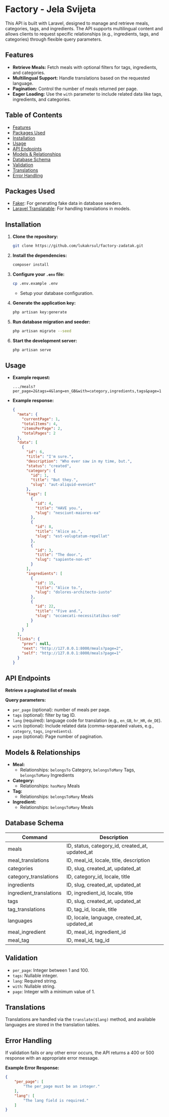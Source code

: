 # Factory - Jela Svijeta

This API is built with Laravel, designed to manage and retrieve meals, categories, tags, and ingredients. The API supports multilingual content and allows clients to request specific relationships (e.g., ingredients, tags, and categories) through flexible query parameters.

## Features

- **Retrieve Meals:** Fetch meals with optional filters for tags, ingredients, and categories.
- **Multilingual Support:** Handle translations based on the requested language.
- **Pagination:** Control the number of meals returned per page.
- **Eager Loading:** Use the `with` parameter to include related data like tags, ingredients, and categories.

## Table of Contents

- [Features](#features)
- [Packages Used](#packages-used)
- [Installation](#installation)
- [Usage](#usage)
- [API Endpoints](#api-endpoints)
- [Models & Relationships](#models--relationships)
- [Database Schema](#database-schema)
- [Validation](#validation)
- [Translations](#translations)
- [Error Handling](#error-handling)

## Packages Used

- [Faker](https://fakerphp.org/): For generating fake data in database seeders.
- [Laravel Translatable](https://github.com/Astrotomic/laravel-translatable): For handling translations in models.

## Installation

1. **Clone the repository:**
    ```bash
    git clone https://github.com/lukakrsul/factory-zadatak.git
    ```

2. **Install the dependencies:**
    ```bash
    composer install
    ```

3. **Configure your `.env` file:**
    ```bash
    cp .env.example .env
    ```
    - Setup your database configuration.
  
4. **Generate the application key:**
    ```bash
    php artisan key:generate
    ```

5. **Run database migration and seeder:**
    ```bash
    php artisan migrate --seed
    ```

6. **Start the development server:**
    ```bash
    php artisan serve
    ```

## Usage

- **Example request:**
    ```
    .../meals?per_page=2&tags=4&lang=en_GB&with=category,ingredients,tags&page=1
    ```

- **Example response:**
    ```json
    {
      "meta": {
        "currentPage": 1,
        "totalItems": 4,
        "itemsPerPage": 2,
        "totalPages": 2
      },
      "data": [
        {
          "id": 6,
          "title": "I'm sure.",
          "description": "Who ever saw in my time, but.",
          "status": "created",
          "category": {
            "id": 1,
            "title": "But they.",
            "slug": "aut-aliquid-eveniet"
          },
          "tags": [
            {
              "id": 4,
              "title": "HAVE you.",
              "slug": "nesciunt-maiores-ea"
            },
            {
              "id": 8,
              "title": "Alice as.",
              "slug": "est-voluptatum-repellat"
            },
            {
              "id": 3,
              "title": "The door.",
              "slug": "sapiente-non-et"
            }
          ],
          "ingredients": [
            {
              "id": 15,
              "title": "Alice to.",
              "slug": "dolores-architecto-iusto"
            },
            {
              "id": 22,
              "title": "Five and.",
              "slug": "occaecati-necessitatibus-sed"
            }
          ]
        }
      ],
      "links": {
        "prev": null,
        "next": "http://127.0.0.1:8000/meals?page=2",
        "self": "http://127.0.0.1:8000/meals?page=1"
      }
    }
    ```

## API Endpoints

**Retrieve a paginated list of meals**

**Query parameters:**

- `per_page` (optional): number of meals per page.
- `tags` (optional): filter by tag ID.
- `lang` (required): language code for translation (e.g., `en_GB`, `hr_HR`, `de_DE`).
- `with` (optional): Include related data (comma-separated values, e.g., `category`, `tags`, `ingredients`).
- `page` (optional): Page number of pagination.

## Models & Relationships

- **Meal:**
  - Relationships: `belongsTo` Category, `belongsToMany` Tags, `belongsToMany` Ingredients
- **Category:**
  - Relationships: `hasMany` Meals
- **Tag:**
  - Relationships: `belongsToMany` Meals
- **Ingredient:**
  - Relationships: `belongsToMany` Meals

## Database Schema

| Command | Description |
| --- | --- |
| meals | ID, status, category_id, created_at, updated_at |
| meal_translations | ID, meal_id, locale, title, description |
| categories | ID, slug, created_at, updated_at |
| category_translations | ID, category_id, locale, title |
| ingredients | ID, slug, created_at, updated_at |
| ingredient_translations | ID, ingredient_id, locale, title |
| tags | ID, slug, created_at, updated_at |
| tag_translations | ID, tag_id, locale, title |
| languages | ID, locale, language, created_at, updated_at |
| meal_ingredient | ID, meal_id, ingredient_id |
| meal_tag | ID, meal_id, tag_id |

## Validation

- `per_page`: Integer between 1 and 100.
- `tags`: Nullable integer.
- `lang`: Required string.
- `with`: Nullable string.
- `page`: Integer with a minimum value of 1.

## Translations

Translations are handled via the `translate($lang)` method, and available languages are stored in the translation tables.

## Error Handling

If validation fails or any other error occurs, the API returns a 400 or 500 response with an appropriate error message.

**Example Error Response:**
```json
{
    "per_page": [
        "The per_page must be an integer."
    ],
    "lang": [
        "The lang field is required."
    ]
}
